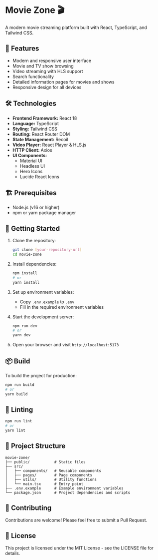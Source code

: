 # Movie Zone 🎬

A modern movie streaming platform built with React, TypeScript, and Tailwind CSS.

## 🚀 Features

- Modern and responsive user interface
- Movie and TV show browsing
- Video streaming with HLS support
- Search functionality
- Detailed information pages for movies and shows
- Responsive design for all devices

## 🛠️ Technologies

- **Frontend Framework:** React 18
- **Language:** TypeScript
- **Styling:** Tailwind CSS
- **Routing:** React Router DOM
- **State Management:** Recoil
- **Video Player:** React Player & HLS.js
- **HTTP Client:** Axios
- **UI Components:** 
  - Material UI
  - Headless UI
  - Hero Icons
  - Lucide React Icons

## 🏗️ Prerequisites

- Node.js (v16 or higher)
- npm or yarn package manager

## 🚀 Getting Started

1. Clone the repository:
   ```bash
   git clone [your-repository-url]
   cd movie-zone
   ```

2. Install dependencies:
   ```bash
   npm install
   # or
   yarn install
   ```

3. Set up environment variables:
   - Copy `.env.example` to `.env`
   - Fill in the required environment variables

4. Start the development server:
   ```bash
   npm run dev
   # or
   yarn dev
   ```

5. Open your browser and visit `http://localhost:5173`

## 📦 Build

To build the project for production:

```bash
npm run build
# or
yarn build
```

## 🧪 Linting

```bash
npm run lint
# or
yarn lint
```

## 🎯 Project Structure

```
movie-zone/
├── public/           # Static files
├── src/
│   ├── components/   # Reusable components
│   ├── pages/        # Page components
│   ├── utils/        # Utility functions
│   └── main.tsx      # Entry point
├── .env.example      # Example environment variables
└── package.json      # Project dependencies and scripts
```

## 🤝 Contributing

Contributions are welcome! Please feel free to submit a Pull Request.

## 📝 License

This project is licensed under the MIT License - see the LICENSE file for details.
